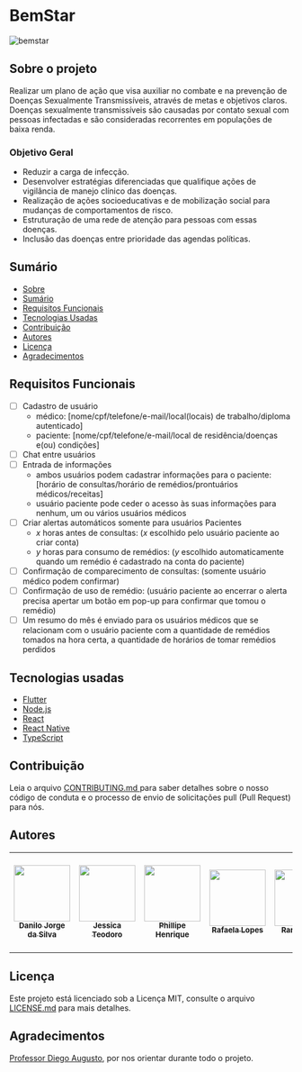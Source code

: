 # BemStar

![bemstar](https://user-images.githubusercontent.com/89430965/137225552-6685f72f-af3a-4597-be75-5c227ad47d2f.png)

## Sobre o projeto
Realizar um plano de ação que visa auxiliar no combate e na prevenção de Doenças Sexualmente Transmissíveis, através de metas e objetivos claros.
Doenças sexualmente transmissíveis são causadas por contato sexual com pessoas infectadas e são consideradas recorrentes em populações de baixa renda.

### Objetivo Geral 
- Reduzir a carga de infecção.
- Desenvolver estratégias diferenciadas que qualifique ações de vigilância de manejo clínico das doenças.
- Realização de ações socioeducativas e de mobilização social para mudanças de comportamentos de risco.
- Estruturação de uma rede de atenção para pessoas com essas doenças. 
- Inclusão das doenças entre prioridade das agendas políticas.

## Sumário
* [Sobre](#Sobre-o-projeto)
* [Sumário](#sumário)
* [Requisitos Funcionais](#requisitos-funcionais)
* [Tecnologias Usadas](#tecnologias-usadas)
* [Contribuição](#contribuição)
* [Autores](#autores)
* [Licença](#licença)
* [Agradecimentos](#agradecimentos)

## Requisitos Funcionais
- [ ] Cadastro de usuário
  + médico: [nome/cpf/telefone/e-mail/local(locais) de trabalho/diploma autenticado]
  + paciente: [nome/cpf/telefone/e-mail/local de residência/doenças e(ou) condições]
- [ ] Chat entre usuários
- [ ] Entrada de informações
  + ambos usuários podem cadastrar informações para o paciente: [horário de consultas/horário de remédios/prontuários médicos/receitas]
  + usuário paciente pode ceder o acesso às suas informações para nenhum, um ou vários usuários médicos
- [ ] Criar alertas automáticos somente para usuários Pacientes
  + _x_ horas antes de consultas: (_x_ escolhido pelo usuário paciente ao criar conta)
  + _y_ horas para consumo de remédios: (_y_ escolhido automaticamente quando um remédio é cadastrado na conta do paciente)
- [ ] Confirmação de comparecimento de consultas: (somente usuário médico podem confirmar)
- [ ] Confirmação de uso de remédio: (usuário paciente ao encerrar o alerta precisa apertar um botão em pop-up para confirmar que tomou o remédio)
- [ ] Um resumo do mês é enviado para os usuários médicos que se relacionam com o usuário paciente com a quantidade de remédios tomados na hora certa, a quantidade de horários de tomar remédios perdidos

## Tecnologias usadas
- [Flutter](https://flutter.dev/)
- [Node.js](https://nodejs.org/en/)
- [React](https://pt-br.reactjs.org/)
- [React Native](https://reactnative.dev/)
- [TypeScript](https://www.typescriptlang.org/)

## Contribuição
Leia o arquivo <a href="https://github.com/WillianGomesSoares/BemStar/blob/main/CONTRIBUTING.md">CONTRIBUTING.md <a> para saber detalhes sobre o nosso código de conduta e o processo de envio de solicitações pull (Pull Request) para nós.

## Autores
<!-- ALL-CONTRIBUTORS-LIST:START - Do not remove or modify this section -->
<!-- prettier-ignore-start -->
<!-- markdownlint-disable -->
<table>
  <tr>
    <td align="center"><a href="https://github.com/danilojsilva"><img src="https://avatars.githubusercontent.com/u/90105147?v=4" width="100px;" alt=""/><br /><sub><b>Danilo Jorge da Silva</b></sub></td>
    <td align="center"><a href="https://github.com/JessicaTeodoroM"><img src="https://avatars.githubusercontent.com/u/91223969?v=4" width="100px;" alt=""/><br /><sub><b>Jessica Teodoro</b></sub></td>
    <td align="center"><a href="https://github.com/PhillipeHenri"><img src="https://avatars.githubusercontent.com/u/92490186?v=4" width="100px;" alt=""/><br /><sub><b>Phillipe Henrique</b></sub></td>
    <td align="center"><a href="https://github.com/rafaelalopesz"><img src="https://avatars.githubusercontent.com/u/89741721?v=4" width="100px;" alt=""/><br /><sub><b>Rafaela Lopes</b></sub></td>
    <td align="center"><a href="https://github.com/RamonFReis"><img src="https://avatars.githubusercontent.com/u/90293308?v=4" width="100px;" alt=""/><br /><sub><b>Ramon Reis</b></sub></td>
    <td align="center"><a href="https://github.com/thalesgfelix"><img src="https://avatars.githubusercontent.com/u/90735076?v=4" width="100px;" alt=""/><br /><sub><b>Thales Gabriel</b></sub></td>
    <td align="center"><a href="https://github.com/WillianGomesSoares"><img src="https://avatars.githubusercontent.com/u/89430965?v=4" width="100px;" alt=""/><br /><sub><b>Willian G. Soares</b></sub></a><br /> <a>Líder de projeto</a></td>
  <tr>
<table
<!-- markdownlint-restore -->
<!-- prettier-ignore-end -->
    
<!-- ALL-CONTRIBUTORS-LIST:END -->

## Licença
Este projeto está licenciado sob a Licença MIT, consulte o arquivo <a href= "https://github.com/WillianGomesSoares/BemStar/blob/main/LICENSE.md">LICENSE.md</a> para mais detalhes.

## Agradecimentos
<a href ="https://github.com/profdiegoaugusto">Professor Diego Augusto</a>, por nos orientar durante todo o projeto.
